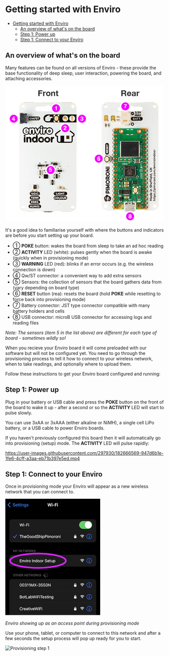 # Getting started with Enviro

- [Getting started with Enviro](#getting-started-with-enviro)
  - [An overview of what's on the board](#an-overview-of-whats-on-the-board)
  - [Step 1: Power up](#step-1-power-up)
  - [Step 1: Connect to your Enviro](#step-1-connect-to-your-enviro)

## An overview of what's on the board

Many features can be found on all versions of Enviro - these provide the base functionality of deep sleep, user interaction, powering the board, and attaching accessories.

![Features on the Enviro boards](images/board-features.png)

It's a good idea to familiarise yourself with where the buttons and indicators are before you start setting up your board.

- <big>①</big> **POKE** button: wakes the board from sleep to take an ad hoc reading
- <big>②</big> **ACTIVITY** LED (white): pulses gently when the board is awake (quickly when in provisioning mode)
- <big>③</big> **WARNING** LED (red): blinks if an error occurs (e.g. the wireless connection is down)
- <big>④</big> Qw/ST connector: a convenient way to add extra sensors
- <big>⑤</big> Sensors: the collection of sensors that the board gathers data from (vary depending on board type)
- <big>⑥</big> **RESET** button (rea): resets the board (hold **POKE** while resetting to force back into provisioning mode)
- <big>⑦</big> Battery connector: JST type connector compatible with many battery holders and cells
- <big>⑧</big> USB connector: microB USB connector for accessing logs and reading files

*Note: The sensors (item 5 in the list above) are different for each type of board - sometimes wildly so!*

When you recieve your Enviro board it will come preloaded with our software but will not be configured yet. You need to go through the provisioning process to tell it how to connect to your wireless network, when to take readings, and optionally where to upload them.

Follow these instructions to get your Enviro board configured and running:

## Step 1: Power up

Plug in your battery or USB cable and press the **POKE** button on the front of the board to wake it up - after a second or so the **ACTIVITY** LED will start to pulse slowly.

You can use 3xAA or 3xAAA (either alkaline or NiMH), a single cell LiPo battery, or a USB cable to power Enviro boards.

If you haven't previously configured this board then it will automatically go into provisioning (setup) mode. The **ACTIVITY** LED will pulse rapidly:

https://user-images.githubusercontent.com/297930/182666569-947d6b1e-1fe6-4cff-a3aa-eb71b397e5ed.mp4

## Step 1: Connect to your Enviro

Once in provisioning mode your Enviro will appear as a new wireless network that you can connect to.

![The enviro provisioning network](images/access-point-network.png)

*Enviro showing up as an access point during provisioning mode*

Use your phone, tablet, or computer to connect to this network and after a few seconds the setup process will pop up ready for you to start.

<img width="250" alt="Provisioning step 1" src="https://user-images.githubusercontent.com/297930/182667472-e999d1e4-9ea0-4238-ac22-54c46e598f65.png">


